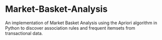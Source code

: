 # Market-Basket-Analysis
An implementation of Market Basket Analysis using the Apriori algorithm in Python to discover association rules and frequent itemsets from transactional data.
